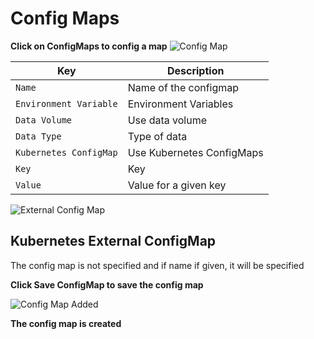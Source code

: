 # Config Maps
**Click on ConfigMaps to config a map**
![Config Map](/config.PNG "Create config map")

Key  | Description
-----|-----
`Name` | Name of the configmap
`Environment Variable` | Environment Variables
`Data Volume` | Use data volume
`Data Type` | Type of data
`Kubernetes ConfigMap` | Use Kubernetes ConfigMaps
`Key` | Key 
`Value` | Value for a given key

![External Config Map](/extconfig.PNG "Create config map")

## Kubernetes External ConfigMap
The config map is not specified and if name if given, it will be specified

**Click Save ConfigMap to save the config map**


![Config Map Added](/extconfig.PNG "Config Map is added")

**The config map is created**


